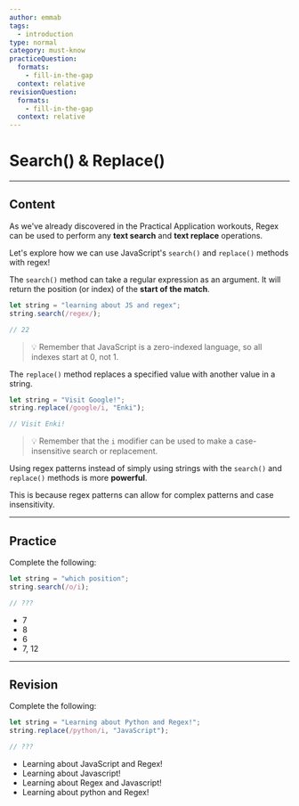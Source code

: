 ```yaml
---
author: emmab
tags:
  - introduction
type: normal
category: must-know
practiceQuestion:
  formats:
    - fill-in-the-gap
  context: relative
revisionQuestion:
  formats:
    - fill-in-the-gap
  context: relative
---
```


# Search() & Replace()


---

## Content

As we've already discovered in the Practical Application workouts, Regex can be used to perform any **text search** and **text replace** operations.

Let's explore how we can use JavaScript's `search()` and `replace()` methods with regex!

The `search()` method can take a regular expression as an argument. It will return the position (or index) of the **start of the match**.

```javascript
let string = "learning about JS and regex";
string.search(/regex/);

// 22
```

> 💡 Remember that JavaScript is a zero-indexed language, so all indexes start at 0, not 1.

The `replace()` method replaces a specified value with another value in a string.

```javascript
let string = "Visit Google!";
string.replace(/google/i, "Enki");

// Visit Enki!
```

> 💡 Remember that the `i` modifier can be used to make a case-insensitive search or replacement.

Using regex patterns instead of simply using strings with the `search()` and `replace()` methods is more **powerful**. 

This is because regex patterns can allow for complex patterns and case insensitivity.


---

## Practice

Complete the following:

```javascript
let string = "which position";
string.search(/o/i);

// ???
```

- 7
- 8
- 6 
- 7, 12


---

## Revision

Complete the following:

```javascript
let string = "Learning about Python and Regex!";
string.replace(/python/i, "JavaScript");

// ???
```

- Learning about JavaScript and Regex!
- Learning about Javascript!
- Learning about Regex and Javascript!
- Learning about python and Regex!
